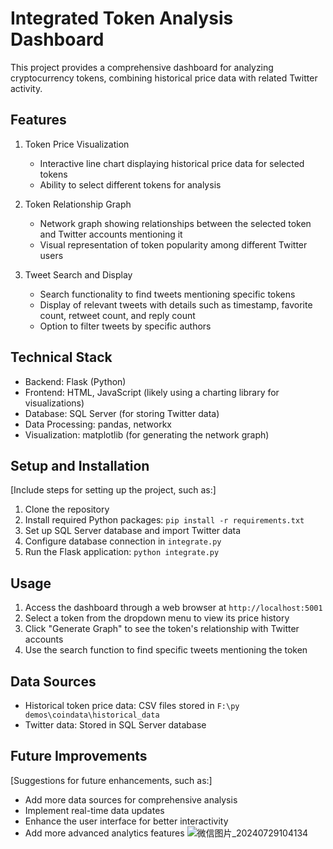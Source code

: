 
# Integrated Token Analysis Dashboard

This project provides a comprehensive dashboard for analyzing cryptocurrency tokens, combining historical price data with related Twitter activity.

## Features

1. Token Price Visualization
   - Interactive line chart displaying historical price data for selected tokens
   - Ability to select different tokens for analysis

2. Token Relationship Graph
   - Network graph showing relationships between the selected token and Twitter accounts mentioning it
   - Visual representation of token popularity among different Twitter users

3. Tweet Search and Display
   - Search functionality to find tweets mentioning specific tokens
   - Display of relevant tweets with details such as timestamp, favorite count, retweet count, and reply count
   - Option to filter tweets by specific authors

## Technical Stack

- Backend: Flask (Python)
- Frontend: HTML, JavaScript (likely using a charting library for visualizations)
- Database: SQL Server (for storing Twitter data)
- Data Processing: pandas, networkx
- Visualization: matplotlib (for generating the network graph)

## Setup and Installation

[Include steps for setting up the project, such as:]

1. Clone the repository
2. Install required Python packages: `pip install -r requirements.txt`
3. Set up SQL Server database and import Twitter data
4. Configure database connection in `integrate.py`
5. Run the Flask application: `python integrate.py`

## Usage

1. Access the dashboard through a web browser at `http://localhost:5001`
2. Select a token from the dropdown menu to view its price history
3. Click "Generate Graph" to see the token's relationship with Twitter accounts
4. Use the search function to find specific tweets mentioning the token

## Data Sources

- Historical token price data: CSV files stored in `F:\py demos\coindata\historical_data`
- Twitter data: Stored in SQL Server database

## Future Improvements

[Suggestions for future enhancements, such as:]

- Add more data sources for comprehensive analysis
- Implement real-time data updates
- Enhance the user interface for better interactivity
- Add more advanced analytics features
![微信图片_20240729104134](https://github.com/user-attachments/assets/d0ed808f-e24c-4533-8c54-0bf859e3e6e3)

